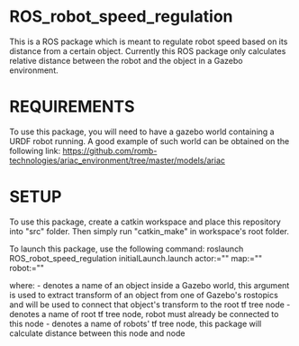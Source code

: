 # ROS_robot_speed_regulation
This is a ROS package which is meant to regulate robot speed based on its distance from a certain object. Currently this ROS package only calculates relative distance between the robot and the object in a Gazebo environment.

# REQUIREMENTS
To use this package, you will need to have a gazebo world containing a URDF robot running. A good example of such world can be obtained on the following link: https://github.com/romb-technologies/ariac_environment/tree/master/models/ariac

# SETUP
To use this package, create a catkin workspace and place this repository into "src" folder. Then simply run "catkin_make" in workspace's root folder.

To launch this package, use the following command:
roslaunch ROS_robot_speed_regulation initialLaunch.launch actor:="<actorName>" map:="<mapTfName>" robot:="<robotTfName>"

where:
  -<actorName> denotes a name of an object inside a Gazebo world, this argument is used to extract transform of an object from one of Gazebo's rostopics and will be used to connect that object's transform to the root tf tree node
  -<mapTfName> denotes a name of root tf tree node, robot must already be connected to this node
  -<robotTfName> denotes a name of robots' tf tree node, this package will calculate distance between this node and <actorName> node
